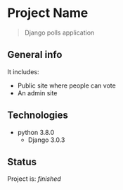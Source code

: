 # Project Name
> Django polls application

## General info
It includes:
* Public site where people can vote
* An admin site

## Technologies
* python 3.8.0
	* Django 3.0.3

## Status
Project is: _finished_

